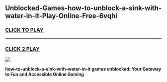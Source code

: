 
## Unblocked-Games-how-to-unblock-a-sink-with-water-in-it-Play-Online-Free-6vqhi
<h3>
<a href="https://premium76.site?title=how-to-unblock-a-sink-with-water-in-it&ref=26A">CLICK TO PLAY</a></h3>
<hr>

<h3>
<a href="https://premium76.site?title=how-to-unblock-a-sink-with-water-in-it&ref=26A">CLICK 2 PLAY</a>
  
</h3>

<a href="https://premium76.site?title=how-to-unblock-a-sink-with-water-in-it&ref=26A"><img src="https://clearcache.store/games.png"></a>


**how-to-unblock-a-sink-with-water-in-it games unblocked: Your Gateway to Fun and Accessible Online Gaming**

